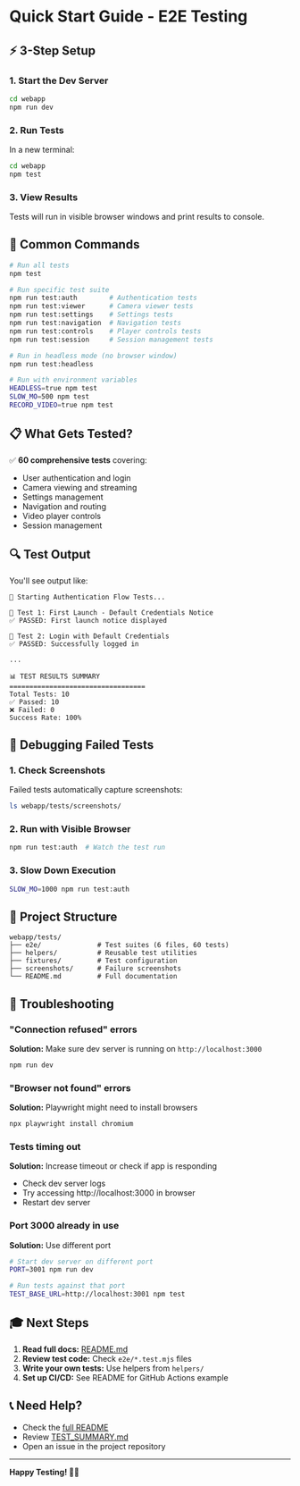 # Quick Start Guide - E2E Testing

## ⚡ 3-Step Setup

### 1. Start the Dev Server
```bash
cd webapp
npm run dev
```

### 2. Run Tests
In a new terminal:
```bash
cd webapp
npm test
```

### 3. View Results
Tests will run in visible browser windows and print results to console.

## 🎯 Common Commands

```bash
# Run all tests
npm test

# Run specific test suite
npm run test:auth        # Authentication tests
npm run test:viewer      # Camera viewer tests
npm run test:settings    # Settings tests
npm run test:navigation  # Navigation tests
npm run test:controls    # Player controls tests
npm run test:session     # Session management tests

# Run in headless mode (no browser window)
npm run test:headless

# Run with environment variables
HEADLESS=true npm test
SLOW_MO=500 npm test
RECORD_VIDEO=true npm test
```

## 📋 What Gets Tested?

✅ **60 comprehensive tests** covering:
- User authentication and login
- Camera viewing and streaming
- Settings management
- Navigation and routing
- Video player controls
- Session management

## 🔍 Test Output

You'll see output like:
```
🧪 Starting Authentication Flow Tests...

📝 Test 1: First Launch - Default Credentials Notice
✅ PASSED: First launch notice displayed

📝 Test 2: Login with Default Credentials
✅ PASSED: Successfully logged in

...

📊 TEST RESULTS SUMMARY
==================================
Total Tests: 10
✅ Passed: 10
❌ Failed: 0
Success Rate: 100%
```

## 🐛 Debugging Failed Tests

### 1. Check Screenshots
Failed tests automatically capture screenshots:
```bash
ls webapp/tests/screenshots/
```

### 2. Run with Visible Browser
```bash
npm run test:auth  # Watch the test run
```

### 3. Slow Down Execution
```bash
SLOW_MO=1000 npm run test:auth
```

## 📁 Project Structure

```
webapp/tests/
├── e2e/              # Test suites (6 files, 60 tests)
├── helpers/          # Reusable test utilities
├── fixtures/         # Test configuration
├── screenshots/      # Failure screenshots
└── README.md         # Full documentation
```

## 🚨 Troubleshooting

### "Connection refused" errors
**Solution:** Make sure dev server is running on `http://localhost:3000`
```bash
npm run dev
```

### "Browser not found" errors
**Solution:** Playwright might need to install browsers
```bash
npx playwright install chromium
```

### Tests timing out
**Solution:** Increase timeout or check if app is responding
- Check dev server logs
- Try accessing http://localhost:3000 in browser
- Restart dev server

### Port 3000 already in use
**Solution:** Use different port
```bash
# Start dev server on different port
PORT=3001 npm run dev

# Run tests against that port
TEST_BASE_URL=http://localhost:3001 npm test
```

## 🎓 Next Steps

1. **Read full docs:** [README.md](README.md)
2. **Review test code:** Check `e2e/*.test.mjs` files
3. **Write your own tests:** Use helpers from `helpers/`
4. **Set up CI/CD:** See README for GitHub Actions example

## 📞 Need Help?

- Check the [full README](README.md)
- Review [TEST_SUMMARY.md](TEST_SUMMARY.md)
- Open an issue in the project repository

---

**Happy Testing! 🧪✨**
